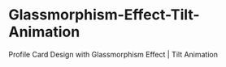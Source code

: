 # Glassmorphism-Effect-Tilt-Animation
Profile Card Design with Glassmorphism Effect | Tilt Animation
